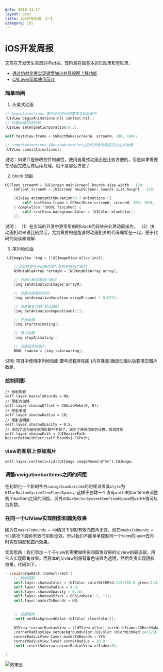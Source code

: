 ```yaml
---
date: 2016-11-17
layout: post
title: iOS开发周报 【一】
category: iOS
---
```

# iOS开发周报

这周在开发医生查房的iPad端，现阶段在做基本的启动页和登陆页。



* [通过仿射变换实现键盘弹出并且视图上移功能](http://blog.csdn.net/lc_obj/article/details/17608475)
* [CALayer简单使用简介](http://www.cnblogs.com/wendingding/p/3800010.html)



### 简单动画

1. 头尾式动画

```objective-c
// beginAnimations 表示此后的代码要参与到动画中
[UIView beginAnimations:nil context:nil];
// 设置动画持续时间
[UIView setAnimationDuration:0.5];

self.testView.frame = CGRectMake(screenW, screenH, 100, 100);

// commitAnimations,将beginAnimation之后的所有动画提交并生成动画
[UIView commitAnimations];
```

说明：如果只是修改控件的属性，使用首尾式动画还是比较方便的，但是如果需要在动画完成后做后续处理，就不是那么方便了



2. block 动画

```objective-c
CGFloat screenW = [UIScreen mainScreen].bounds.size.width - 120;
    CGFloat screenH = [UIScreen mainScreen].bounds.size.height - 120;

    [UIView animateWithDuration:0.7 animations:^{
        self.testView.frame = CGRectMake(screenW, screenH, 100, 100);
    } completion:^(BOOL finished) {
        self.testView.backgroundColor = [UIColor blueColor];
    }];
```

说明：
（1）在实际的开发中更常用的时block代码块来处理动画操作。
（2）块动画相对来说比较灵活，尤为重要的是能够将动画相关的代码编写在一起，便于代码的阅读和理解.



3. 序列帧动画

```objective-c
 UIImageView *img = [[UIImageView alloc]init];

    //这里把要执行动画的图片存放到数组中即可 
    NSMutableArray *arrayM = [NSMutableArray array];

    // 给图片框设置图片数组
    [img setAnimationImages:arrayM];

    // 设置动画播放时间
    [img setAnimationDuration:arrayM.count * 0.075];

    // 设置重复次数(默认是0)
    [img setAnimationRepeatCount:1];

    // 开始动画
    [img startAnimating];

    // 停止动画
    [img stopAnimating];

    // 动画是否在执行
    BOOL isAnim = [img isAnimating];
```

说明:
项目中使用序列帧动画,要考虑程序性能,(内存暴涨)播放动画以后要清空图片数组.



### 绘制阴影

    // 绘制阴影
    self.layer.masksToBounds = NO;
    // 阴影的偏移
    self.layer.shadowOffset = CGSizeMake(0, 0);
    // 阴影半径
    self.layer.shadowRadius = 10;
    // 阴影透明度
    self.layer.shadowOpacity = 0.5;
    // 添加了这句话好多阴影都不卡顿了。减少了离屏渲染的计算，提高性能
    self.layer.shadowPath = [UIBezierPath bezierPathWithRect:self.bounds].CGPath;


### view的图层上添加图片

`self.layer.contents=(id)[UIImage imageNamed:@"me"].CGImage;`



### 调整navigationbaritems之间的间距

在初始化一个新的空白`navigationbaritem`的时候设置其`style`为`UIBarButtonSystemItemFixedSpace`，这样子创建一个直有`width`的baritem来调整两个baritem之间的间距。另外`UIBarButtonSystemItemFixedSpace`的`width`值可以为负数。



### 在同一个UIView实现阴影和圆角效果

因为在`masksToBounds = NO`情况下阴影有效而圆角无效，而在`masksToBounds = YES`情况下圆角有效而阴影无效。所以我们不能单单控制同一个view的layer去同时实现阴影和圆角效果。

实现思路：我们添加一个子view到需要做阴影和圆角效果的父view的最底部，用它去实现圆角效果。而原本的父view则将背景色设置为透明，然后负责实现阴影效果。代码如下。

```objective-c
- (void)drawRect:(CGRect)rect {
    // 绘制阴影
    self.layer.shadowColor = [UIColor colorWithRed:113/255.0 green:113/255.0 blue:113/255.0 alpha:1].CGColor;
    self.layer.shadowRadius = 4.0;
    self.layer.shadowOpacity = 0.16;
    self.layer.shadowOffset = CGSizeMake(-2, -2);
    self.layer.masksToBounds = NO;
    
    
    // 设置圆角
    [self setBackgroundColor:[UIColor clearColor]];
    
    UIView *cornerRadiusView = [[UIView alloc] initWithFrame:CGRectMake(0, 0, self.frame.size.width, self.frame.size.height)];
    [cornerRadiusView setBackgroundColor:[UIColor colorWithRed:247/255.0 green:247/255.0 blue:245/255.0 alpha:1.0]];
    cornerRadiusView.layer.masksToBounds = YES;
    cornerRadiusView.layer.cornerRadius = 10.0;
    [self insertSubview:cornerRadiusView atIndex:0];

}
```

![效果图](http://ww4.sinaimg.cn/large/65e4f1e6gw1fa0wadhfzgj21kw16o49w.jpg)

